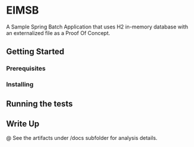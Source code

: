 # EIMSB

A Sample Spring Batch Application that uses H2 in-memory database with an externalized file as a Proof Of Concept.

## Getting Started



### Prerequisites



### Installing



## Running the tests





## Write Up
@ See the artifacts under /docs subfolder for analysis details.

